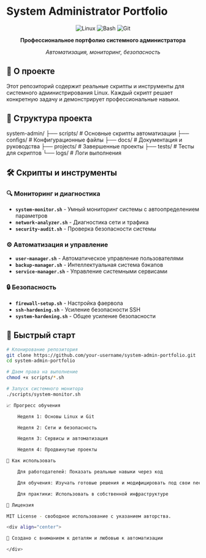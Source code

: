 # System Administrator Portfolio

<div align="center">

![Linux](https://img.shields.io/badge/Linux-FCC624?style=for-the-badge&logo=linux&logoColor=black)
![Bash](https://img.shields.io/badge/Bash-4EAA25?style=for-the-badge&logo=gnu-bash&logoColor=white)
![Git](https://img.shields.io/badge/Git-F05032?style=for-the-badge&logo=git&logoColor=white)

**Профессиональное портфолио системного администратора**

*Автоматизация, мониторинг, безопасность*

</div>

## 🚀 О проекте

Этот репозиторий содержит реальные скрипты и инструменты для системного администрирования Linux. Каждый скрипт решает конкретную задачу и демонстрирует профессиональные навыки.

## 📁 Структура проекта

system-admin/
├── scripts/ # Основные скрипты автоматизации
├── configs/ # Конфигурационные файлы
├── docs/ # Документация и руководства
├── projects/ # Завершенные проекты
├── tests/ # Тесты для скриптов
└── logs/ # Логи выполнения

## 🛠 Скрипты и инструменты

### 🔍 Мониторинг и диагностика
- **`system-monitor.sh`** - Умный мониторинг системы с автоопределением параметров
- **`network-analyzer.sh`** - Диагностика сети и трафика
- **`security-audit.sh`** - Проверка безопасности системы

### ⚙️ Автоматизация и управление
- **`user-manager.sh`** - Автоматическое управление пользователями
- **`backup-manager.sh`** - Интеллектуальная система бэкапов
- **`service-manager.sh`** - Управление системными сервисами

### 🔒 Безопасность
- **`firewall-setup.sh`** - Настройка фаервола
- **`ssh-hardening.sh`** - Усиление безопасности SSH
- **`system-hardening.sh`** - Общее усиление безопасности

## 🚀 Быстрый старт

```bash
# Клонирование репозитория
git clone https://github.com/your-username/system-admin-portfolio.git
cd system-admin-portfolio

# Даем права на выполнение
chmod +x scripts/*.sh

# Запуск системного монитора
./scripts/system-monitor.sh

📈 Прогресс обучения

    Неделя 1: Основы Linux и Git

    Неделя 2: Сети и безопасность

    Неделя 3: Сервисы и автоматизация

    Неделя 4: Продвинутые проекты

🤝 Как использовать

    Для работодателей: Показать реальные навыки через код

    Для обучения: Изучать готовые решения и модифицировать под свои needs

    Для практики: Использовать в собственной инфраструктуре

📝 Лицензия

MIT License - свободное использование с указанием авторства.

<div align="center">

🔧 Создано с вниманием к деталям и любовью к автоматизации

</div> 
```
